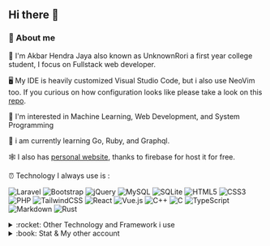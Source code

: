 ## Hi there 👋

### 🚀 About me

🧍  I'm Akbar Hendra Jaya also known as UnknownRori a first year college student, I focus on Fullstack web developer.

🖥️ My IDE is heavily customized Visual Studio Code, but i also use NeoVim too. If you curious on how configuration looks like please take a look on this [repo](https://github.com/UnknownRori/mysetting).

🌟 I'm interested in Machine Learning, Web Development, and System Programming

📘 i am currently learning Go, Ruby, and Graphql.

🕸️ I also has [personal website](https://unknownrori-firebase.web.app), thanks to firebase for host it for free.

⏰ Technology I always use is :

![Laravel](https://img.shields.io/badge/laravel-%23FF2D20.svg?style=for-the-badge&logo=laravel&logoColor=white)
![Bootstrap](https://img.shields.io/badge/bootstrap-%23563D7C.svg?style=for-the-badge&logo=bootstrap&logoColor=white)
![jQuery](https://img.shields.io/badge/jquery-%230769AD.svg?style=for-the-badge&logo=jquery&logoColor=white)
![MySQL](https://img.shields.io/badge/mysql-%2300f.svg?style=for-the-badge&logo=mysql&logoColor=white)
![SQLite](https://img.shields.io/badge/sqlite-%2307405e.svg?style=for-the-badge&logo=sqlite&logoColor=white)
![HTML5](https://img.shields.io/badge/html5-%23E34F26.svg?style=for-the-badge&logo=html5&logoColor=white)
![CSS3](https://img.shields.io/badge/css3-%231572B6.svg?style=for-the-badge&logo=css3&logoColor=white)
![PHP](https://img.shields.io/badge/php-%23777BB4.svg?style=for-the-badge&logo=php&logoColor=white)
![TailwindCSS](https://img.shields.io/badge/tailwindcss-%2338B2AC.svg?style=for-the-badge&logo=tailwind-css&logoColor=white)
![React](https://img.shields.io/badge/react-%2320232a.svg?style=for-the-badge&logo=react&logoColor=%2361DAFB)
![Vue.js](https://img.shields.io/badge/vuejs-%2335495e.svg?style=for-the-badge&logo=vuedotjs&logoColor=%234FC08D)
![C++](https://img.shields.io/badge/c++-%2300599C.svg?style=for-the-badge&logo=c%2B%2B&logoColor=white)
![C](https://img.shields.io/badge/c-%2300599C.svg?style=for-the-badge&logo=c&logoColor=white)
![TypeScript](https://img.shields.io/badge/typescript-%23007ACC.svg?style=for-the-badge&logo=typescript&logoColor=white)
![Markdown](https://img.shields.io/badge/markdown-%23000000.svg?style=for-the-badge&logo=markdown&logoColor=white)
![Rust](https://img.shields.io/badge/rust-%23000000.svg?style=for-the-badge&logo=rust&logoColor=white)

<details>
  <summary> :rocket: Other Technology and Framework i use</summary>

  <table border="0">
    <tr>
      <td>Livewire</td>
      <td>Postgres</td>
      <td>Docker</td>
      <td>MongoDB</td>
    </tr>
    <tr>
      <td>Inertia.js</td>
      <td>Redis</td>
      <td>Python</td>
      <td>Yew</td>
    </tr>
    <tr>
      <td>C#</td>
      <td>Javascript</td>
      <td>Svelte</td>
      <td>Flask</td>
    </tr>
    <tr>
      <td>Angular</td>
      <td>Java</td>
      <td>CodeIgniter</td>
      <td>Wordpress</td>
    </tr>
  </table>
</details>

<details>
  <summary> :book: Stat & My other account</summary>
  
  <p align="center">
    <img style="margin:auto" height="150" src="https://bad-apple-github-readme.vercel.app/api?show_bg=1&username=UnknownRori&show_icons=true&theme=cobalt&count_private=true" />
    <img style="margin:auto" height="150" src="https://bad-apple-github-readme.vercel.app/api/top-langs/?show_bg=1&username=UnknownRori&layout=compact&theme=cobalt" />
  </p>
  
<div align="center">
  <h2>My other account</h2>
  <a href="https://twitter.com/UnknownRori" target="_blank">
    <img src="https://img.shields.io/badge/Twitter-1DA1F2?style=for-the-badge&logo=twitter&logoColor=white"/>
  </a>
  <a href="https://stackoverflow.com/users/13991588/unknownrori">
    <img src="https://img.shields.io/badge/Stack_Overflow-FE7A16?style=for-the-badge&logo=stack-overflow&logoColor=white"/>
  </a>
  <a href="https://stackexchange.com/users/19154447/unknownrori">
    <img src="https://img.shields.io/badge/StackExchange-%23ffffff.svg?style=for-the-badge&logo=StackExchange&logoColor=white"/>
  </a>
  <a href="https://www.figma.com/@UnknownRori" target="_blank">
    <img src="https://img.shields.io/badge/figma-%23F24E1E.svg?style=for-the-badge&logo=figma&logoColor=white"/>
  </a>
  <a href="https://discord.com/users/611902987744313345" target="_blank">
    <img src="https://img.shields.io/badge/-Discord-7289da?style=for-the-badge&logo=discord&logoColor=white" />
  </a>
  <a href="https://unknownrori.itch.io/" target="_blank">
    <img src="https://img.shields.io/badge/Itch-%23FF0B34.svg?style=for-the-badge&logo=Itch.io&logoColor=white" />
  </a>
  <a href="https://steamcommunity.com/id/UnknownRori/" target="_blank">
    <img src="https://img.shields.io/badge/steam-%23000000.svg?style=for-the-badge&logo=steam&logoColor=white" />
  </a>
  <a href="https://www.instagram.com/unknownrori/" target="_blank">
    <img src="https://img.shields.io/badge/Instagram-%23E4405F.svg?style=for-the-badge&logo=Instagram&logoColor=white" />
  </a>
  <a href="https://unknownrori-blogspot.blogspot.com/" target="_blank">
    <img src="https://img.shields.io/badge/Blogger-FF5722?style=for-the-badge&logo=blogger&logoColor=white" />
  </a>
</div>
  
<details>
  <summary>:book: Detailed Stats</summary>
  <a href="https://metrics.lecoq.io/insights/UnknownRori">
    <img src="https://metrics.lecoq.io/UnknownRori?template=classic&config.timezone=Asia%2FSingapore" />
  </a>
</details>
  
</details>
